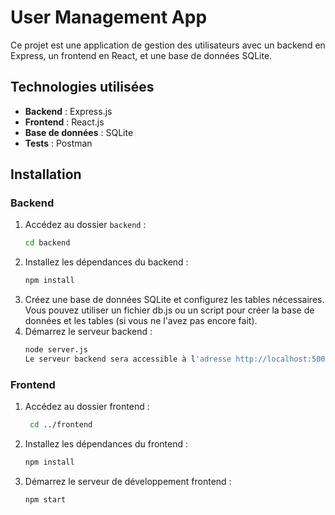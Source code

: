 # User Management App

Ce projet est une application de gestion des utilisateurs avec un backend en Express, un frontend en React, et une base de données SQLite.

## Technologies utilisées
- **Backend** : Express.js
- **Frontend** : React.js
- **Base de données** : SQLite
- **Tests** : Postman

## Installation

### Backend
1. Accédez au dossier `backend` :
   ```bash
   cd backend
2. Installez les dépendances du backend :
   ```bash
   npm install
3. Créez une base de données SQLite et configurez les tables nécessaires. Vous pouvez utiliser un fichier db.js ou un script pour créer la base de données et les tables (si vous ne l'avez pas encore fait).
4. Démarrez le serveur backend :
   ```bash
   node server.js
   Le serveur backend sera accessible à l'adresse http://localhost:5000.

### Frontend
1. Accédez au dossier frontend :
   ```bash
    cd ../frontend
2. Installez les dépendances du frontend :
   ```bash
   npm install
3. Démarrez le serveur de développement frontend :
   ```bash
   npm start








